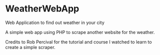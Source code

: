 # WeatherWebApp
Web Application to find out weather in your city

A simple web app using PHP to scrape another website for the weather.

Credits to Rob Percival for the tutorial and course I watched to learn to create a simple scraper. 
